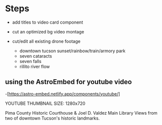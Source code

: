 # Steps

- add titles to video card component

- cut an optimized bg video montage
- cut/edit all existing drone footage
  - downtown tucson sunset/rainbow/train/armory park
  - seven cataracts
  - seven falls
  - rillito river flow

## using the AstroEmbed for youtube video

-[https://astro-embed.netlify.app/components/youtube/]

YOUTUBE THUMBNAIL SIZE: 1280x720

Pima County Historic Courthouse & Joel D. Valdez Main Library
Views from two of downtown Tucson's historic landmarks.
